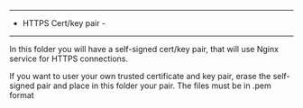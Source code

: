 ------------------------
- HTTPS  Cert/key pair -
------------------------

In this folder you will have a self-signed cert/key pair, that will use Nginx service for HTTPS connections.

If you want to user your own trusted certificate and key pair, erase the self-signed pair and place in this folder your pair. The files must be in .pem format
